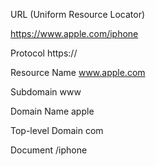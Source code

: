 URL (Uniform Resource Locator)


https://www.apple.com/iphone




Protocol
https://


Resource Name
www.apple.com

Subdomain
www

Domain Name
apple

Top-level Domain
com


Document
/iphone
